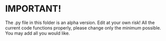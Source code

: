 # IMPORTANT!
The .py file in this folder is an alpha version. Edit at your own risk!
All the current code functions properly, please change only the minimum possible.
You may add all you would like.
